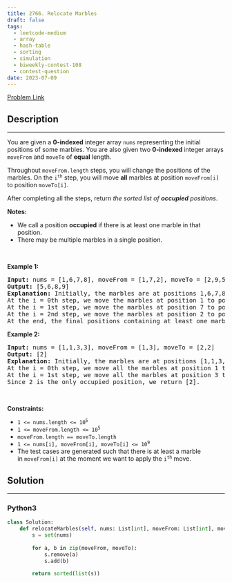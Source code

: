 ```yaml
---
title: 2766. Relocate Marbles
draft: false
tags: 
  - leetcode-medium
  - array
  - hash-table
  - sorting
  - simulation
  - biweekly-contest-108
  - contest-question
date: 2023-07-09
---
```


[Problem Link](https://leetcode.com/problems/relocate-marbles/)

## Description

---
<p>You are given a <strong>0-indexed</strong> integer array <code>nums</code> representing the initial positions of some marbles. You are also given two <strong>0-indexed </strong>integer arrays <code>moveFrom</code> and <code>moveTo</code> of <strong>equal</strong> length.</p>

<p>Throughout <code>moveFrom.length</code> steps, you will change the positions of the marbles. On the <code>i<sup>th</sup></code> step, you will move <strong>all</strong> marbles at position <code>moveFrom[i]</code> to position <code>moveTo[i]</code>.</p>

<p>After completing all the steps, return <em>the sorted list of <strong>occupied</strong> positions</em>.</p>

<p><strong>Notes:</strong></p>

<ul>
	<li>We call a position <strong>occupied</strong> if there is at least one marble in that position.</li>
	<li>There may be multiple marbles in a single position.</li>
</ul>

<p>&nbsp;</p>
<p><strong class="example">Example 1:</strong></p>

<pre>
<strong>Input:</strong> nums = [1,6,7,8], moveFrom = [1,7,2], moveTo = [2,9,5]
<strong>Output:</strong> [5,6,8,9]
<strong>Explanation:</strong> Initially, the marbles are at positions 1,6,7,8.
At the i = 0th step, we move the marbles at position 1 to position 2. Then, positions 2,6,7,8 are occupied.
At the i = 1st step, we move the marbles at position 7 to position 9. Then, positions 2,6,8,9 are occupied.
At the i = 2nd step, we move the marbles at position 2 to position 5. Then, positions 5,6,8,9 are occupied.
At the end, the final positions containing at least one marbles are [5,6,8,9].</pre>

<p><strong class="example">Example 2:</strong></p>

<pre>
<strong>Input:</strong> nums = [1,1,3,3], moveFrom = [1,3], moveTo = [2,2]
<strong>Output:</strong> [2]
<strong>Explanation:</strong> Initially, the marbles are at positions [1,1,3,3].
At the i = 0th step, we move all the marbles at position 1 to position 2. Then, the marbles are at positions [2,2,3,3].
At the i = 1st step, we move all the marbles at position 3 to position 2. Then, the marbles are at positions [2,2,2,2].
Since 2 is the only occupied position, we return [2].
</pre>

<p>&nbsp;</p>
<p><strong>Constraints:</strong></p>

<ul>
	<li><code>1 &lt;= nums.length &lt;= 10<sup>5</sup></code></li>
	<li><code>1 &lt;= moveFrom.length &lt;= 10<sup>5</sup></code></li>
	<li><code>moveFrom.length == moveTo.length</code></li>
	<li><code>1 &lt;= nums[i], moveFrom[i], moveTo[i] &lt;= 10<sup>9</sup></code></li>
	<li>The test cases are generated such that there is at least a marble in&nbsp;<code>moveFrom[i]</code>&nbsp;at the moment we want to apply&nbsp;the <code>i<sup>th</sup></code>&nbsp;move.</li>
</ul>


## Solution

---
### Python3
``` py title='relocate-marbles'
class Solution:
    def relocateMarbles(self, nums: List[int], moveFrom: List[int], moveTo: List[int]) -> List[int]:
        s = set(nums)
        
        for a, b in zip(moveFrom, moveTo):
            s.remove(a)
            s.add(b)
        
        return sorted(list(s))
```

